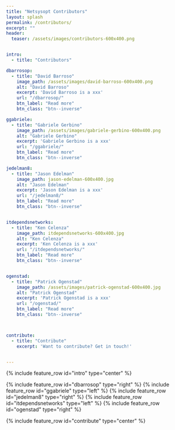 ```yaml
---
title: "Netsysopt Contributors"
layout: splash
permalink: /contributors/
excerpt: ""
header:
  teaser: /assets/images/contributors-600x400.png


intro:
  - title: "Contributors"

dbarrosop:
  - title: "David Barroso"
    image_path: /assets/images/david-barroso-600x400.png
    alt: "David Barroso"
    excerpt: 'David Barroso is a xxx'
    url: "/dbarrosop/"
    btn_label: "Read more"
    btn_class: "btn--inverse"

ggabriele:
  - title: "Gabriele Gerbino"
    image_path: /assets/images/gabriele-gerbino-600x400.png
    alt: "Gabriele Gerbino"
    excerpt: 'Gabriele Gerbino is a xxx'
    url: "/ggabriele/"
    btn_label: "Read more"
    btn_class: "btn--inverse"

jedelman8:
  - title: "Jason Edelman"
    image_path: jason-edelman-600x400.jpg
    alt: "Jason Edelman"
    excerpt: 'Jason Edelman is a xxx'
    url: "/jedelman8/"
    btn_label: "Read more"
    btn_class: "btn--inverse"


itdependsnetworks:
  - title: "Ken Celenza"
    image_path: itdependsnetworks-600x400.jpg
    alt: "Ken Celenza"
    excerpt: 'Ken Celenza is a xxx'
    url: "/itdependsnetworks/"
    btn_label: "Read more"
    btn_class: "btn--inverse"


ogenstad:
  - title: "Patrick Ogenstad"
    image_path: /assets/images/patrick-ogenstad-600x400.jpg
    alt: "Patrick Ogenstad"
    excerpt: 'Patrick Ogenstad is a xxx'
    url: "/ogenstad/"
    btn_label: "Read more"
    btn_class: "btn--inverse"



contribute:
  - title: "Contribute"
    excerpt: 'Want to contribute? Get in touch!'


---
```


{% include feature_row id="intro" type="center" %}

{% include feature_row id="dbarrosop" type="right" %}
{% include feature_row id="ggabriele" type="left" %}
{% include feature_row id="jedelman8" type="right" %}
{% include feature_row id="itdependsnetworks" type="left" %}
{% include feature_row id="ogenstad" type="right" %}


{% include feature_row id="contribute" type="center" %}
